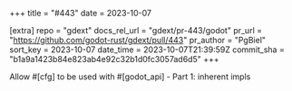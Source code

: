 +++
title = "#443"
date = 2023-10-07

[extra]
repo = "gdext"
docs_rel_url = "gdext/pr-443/godot"
pr_url = "https://github.com/godot-rust/gdext/pull/443"
pr_author = "PgBiel"
sort_key = 2023-10-07
date_time = 2023-10-07T21:39:59Z
commit_sha = "b1a9a1423b84e823ab4e92c32b1d0fc3057ad6d5"
+++

Allow #[cfg] to be used with #[godot_api] - Part 1: inherent impls
